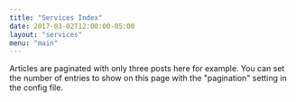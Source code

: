 ```yaml
---
title: "Services Index"
date: 2017-03-02T12:00:00-05:00
layout: "services"
menu: "main"
---
```

Articles are paginated with only three posts here for example. You can set the number of entries to show on this page with the "pagination" setting in the config file.
